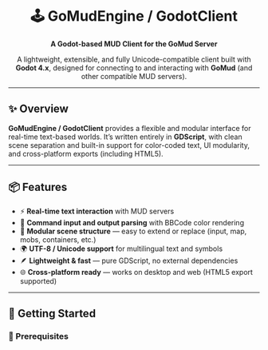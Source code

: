 <h1 align="center">🕹️ GoMudEngine / GodotClient</h1>
<p align="center"><b>A Godot-based MUD Client for the GoMud Server</b></p>

<p align="center">
A lightweight, extensible, and fully Unicode-compatible client built with <b>Godot 4.x</b>, 
designed for connecting to and interacting with <b>GoMud</b> (and other compatible MUD servers).
</p>

<hr>

<h2>✨ Overview</h2>
<p>
<b>GoMudEngine / GodotClient</b> provides a flexible and modular interface for real-time text-based worlds. 
It’s written entirely in <b>GDScript</b>, with clean scene separation and built-in support for color-coded text, 
UI modularity, and cross-platform exports (including HTML5).
</p>

<hr>

<h2>📦 Features</h2>
<ul>
  <li>⚡ <b>Real-time text interaction</b> with MUD servers</li>
  <li>💬 <b>Command input and output parsing</b> with BBCode color rendering</li>
  <li>🧩 <b>Modular scene structure</b> — easy to extend or replace (input, map, mobs, containers, etc.)</li>
  <li>🌍 <b>UTF-8 / Unicode support</b> for multilingual text and symbols</li>
  <li>🪶 <b>Lightweight & fast</b> — pure GDScript, no external dependencies</li>
  <li>🌐 <b>Cross-platform ready</b> — works on desktop and web (HTML5 export supported)</li>
</ul>

<hr>

<h2>🚀 Getting Started</h2>

<h3>🔧 Prerequisites</h3>
<ul>
  <li><a href="https://godotengine.org/download"><b>Godot Engine</b></a> v4.0 or later</li>
  <li>Basic understanding of <b>Godot scenes</b>, <b>signals</b>, and <b>resources</b></li>
</ul>

<h3>📥 Installation</h3>
<pre><code>git clone https://github.com/GoMudEngine/GodotClient.git
cd GodotClient
</code></pre>

<ol>
  <li><b>Open the project</b> in Godot → <code>project.godot</code></li>
  <li><b>Run the main scene</b> → <code>main.tscn</code> (entry point)</li>
  <li><b>Configure your connection</b> → edit <code>connection.gd</code> (host, port, protocol) or use the in-game UI</li>
</ol>

<hr>

<p><i>🧠 Each module is independent — you can easily extend, replace, or restyle any system without breaking the others.</i></p>

<hr>

<h2>🧰 Tech Stack</h2>
<ul>
  <li><b>Engine:</b> Godot 4.x</li>
  <li><b>Language:</b> GDScript</li>
  <li><b>Networking:</b> WebSocket / TCP Socket (customizable)</li>
  <li><b>License:</b> MIT License

Copyright (c) 2025 GoMudEngine

Permission is hereby granted, free of charge, to any person obtaining a copy
of this software and associated documentation files (the "Software"), to deal
in the Software without restriction, including without limitation the rights
to use, copy, modify, merge, publish, distribute, sublicense, and/or sell
copies of the Software, and to permit persons to whom the Software is
furnished to do so, subject to the following conditions:

The above copyright notice and this permission notice shall be included in
all copies or substantial portions of the Software.

THE SOFTWARE IS PROVIDED "AS IS", WITHOUT WARRANTY OF ANY KIND, EXPRESS OR
IMPLIED, INCLUDING BUT NOT LIMITED TO THE WARRANTIES OF MERCHANTABILITY,
FITNESS FOR A PARTICULAR PURPOSE AND NONINFRINGEMENT. IN NO EVENT SHALL THE
AUTHORS OR COPYRIGHT HOLDERS BE LIABLE FOR ANY CLAIM, DAMAGES OR OTHER
LIABILITY, WHETHER IN AN ACTION OF CONTRACT, TORT OR OTHERWISE, ARISING FROM,
OUT OF OR IN CONNECTION WITH THE SOFTWARE OR THE USE OR OTHER DEALINGS IN
THE SOFTWARE.
</li>
</ul>

<hr>

<h2>🤝 Contributing</h2>
<p>Contributions, suggestions, and pull requests are welcome!  
If you’d like to collaborate, please follow these steps:</p>

<ol>
  <li>Fork the repository</li>
  <li>Create a feature branch</li>
  <li>Submit a pull request with a clear description</li>
</ol>

<p><i>💡 For major changes, please open an issue first to discuss what you’d like to improve.</i></p>

<hr>

<h2>📬 Contact</h2>
<ul>
  <li><b>GitHub:</b> <a href="https://github.com/GoMudEngine">GoMudEngine</a></li>
  <li><b>Project Maintainer:</b> DEVCI </li>
</ul>
